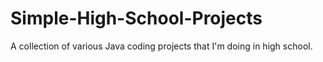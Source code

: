 # Simple-High-School-Projects
A collection of various Java coding projects that I'm doing in high school.
